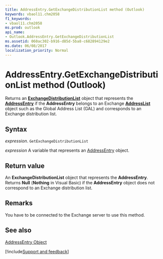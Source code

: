 ```yaml
---
title: AddressEntry.GetExchangeDistributionList method (Outlook)
keywords: vbaol11.chm2058
f1_keywords:
- vbaol11.chm2058
ms.prod: outlook
api_name:
- Outlook.AddressEntry.GetExchangeDistributionList
ms.assetid: 060ac302-b916-d85d-5ba8-c682894129e2
ms.date: 06/08/2017
localization_priority: Normal
---
```



# AddressEntry.GetExchangeDistributionList method (Outlook)

Returns an  **[ExchangeDistributionList](Outlook.ExchangeDistributionList.md)** object that represents the **[AddressEntry](Outlook.AddressEntry.md)** if the **AddressEntry** belongs to an Exchange **[AddressList](Outlook.AddressList.md)** object such as the Global Address List (GAL) and corresponds to an Exchange distribution list.


## Syntax

_expression_. `GetExchangeDistributionList`

_expression_ A variable that represents an [AddressEntry](Outlook.AddressEntry.md) object.


## Return value

An  **ExchangeDistributionList** object that represents the **AddressEntry**. Returns **Null** (**Nothing** in Visual Basic) if the **AddressEntry** object does not correspond to an Exchange distribution list.


## Remarks

 You have to be connected to the Exchange server to use this method.


## See also


[AddressEntry Object](Outlook.AddressEntry.md)

[!include[Support and feedback](~/includes/feedback-boilerplate.md)]